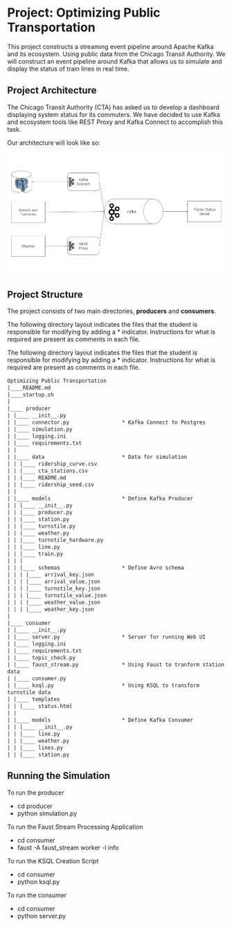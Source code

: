 # Project: Optimizing Public Transportation
This project constructs a streaming event pipeline around Apache Kafka and its ecosystem. Using public data from the Chicago Transit Authority. We will construct an event pipeline around Kafka that allows us to simulate and display the status of train lines in real time.

## Project Architecture
The Chicago Transit Authority (CTA) has asked us to develop a dashboard displaying system status for its commuters. We have decided to use Kafka and ecosystem tools like REST Proxy and Kafka Connect to accomplish this task.

Our architecture will look like so:

![diagram](images/diagram.png)

## Project Structure
The project consists of two main directories, **producers** and **consumers**.

The following directory layout indicates the files that the student is responsible for modifying by adding a * indicator. Instructions for what is required are present as comments in each file.

The following directory layout indicates the files that the student is responsible for modifying by adding a * indicator. Instructions for what is required are present as comments in each file.

```
Optimizing Public Transportation
|____README.md
|____startup.sh
|
|____ producer
| |____ __init__.py
| |____ connector.py                 * Kafka Connect to Postgres
| |____ simulation.py
| |____ logging.ini
| |____ requirements.txt
| |
| |____ data                         * Data for simulation
| | |____ ridership_curve.csv
| | |____ cta_stations.csv
| | |____ README.md
| | |____ ridership_seed.csv
| |
| |____ models                       * Define Kafka Producer
| | |____ __init__.py
| | |____ producer.py
| | |____ station.py
| | |____ turnstile.py
| | |____ weather.py
| | |____ turnstile_hardware.py
| | |____ line.py
| | |____ train.py
| | |
| | |____ schemas                    * Define Avro schema
| | | |____ arrival_key.json
| | | |____ arrival_value.json
| | | |____ turnstile_key.json
| | | |____ turnstile_value.json
| | | |____ weather_value.json
| | | |____ weather_key.json
|
|____ consumer
| |____ __init__.py
| |____ server.py                    * Server for running Web UI
| |____ logging.ini
| |____ requirements.txt
| |____ topic_check.py
| |____ faust_stream.py              * Using Faust to tranform station data
| |____ consumer.py
| |____ ksql.py                      * Using KSQL to transform turnstile data
| |____ templates
| | |____ status.html
| |
| |____ models                       * Define Kafka Consumer
| | |____ __init__.py
| | |____ line.py
| | |____ weather.py
| | |____ lines.py
| | |____ station.py

```
## Running the Simulation
To run the producer
- cd producer
- python simulation.py

To run the Faust Stream Processing Application
- cd consumer
- faust -A faust_stream worker -l info

To run the KSQL Creation Script
- cd consumer
- python ksql.py

To run the consumer
- cd consumer
- python server.py

